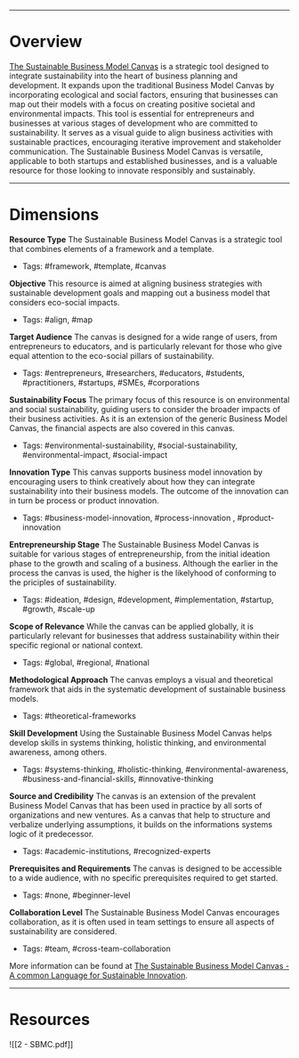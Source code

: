 ___
# Overview
[The Sustainable Business Model Canvas](https://www.threebility.com/sustainable-business-model-canvas) is a strategic tool designed to integrate sustainability into the heart of business planning and development. It expands upon the traditional Business Model Canvas by incorporating ecological and social factors, ensuring that businesses can map out their models with a focus on creating positive societal and environmental impacts. This tool is essential for entrepreneurs and businesses at various stages of development who are committed to sustainability. It serves as a visual guide to align business activities with sustainable practices, encouraging iterative improvement and stakeholder communication. The Sustainable Business Model Canvas is versatile, applicable to both startups and established businesses, and is a valuable resource for those looking to innovate responsibly and sustainably.
___
# Dimensions

**Resource Type**
The Sustainable Business Model Canvas is a strategic tool that combines elements of a framework and a template.
- Tags: #framework, #template, #canvas

**Objective**
This resource is aimed at aligning business strategies with sustainable development goals and mapping out a business model that considers eco-social impacts.
- Tags: #align, #map

**Target Audience**
The canvas is designed for a wide range of users, from entrepreneurs to educators, and is particularly relevant for those who give equal attention to the eco-social pillars of sustainability.
- Tags: #entrepreneurs, #researchers, #educators, #students, #practitioners, #startups, #SMEs, #corporations

**Sustainability Focus**
The primary focus of this resource is on environmental and social sustainability, guiding users to consider the broader impacts of their business activities. As it is an extension of the generic Business Model Canvas, the financial aspects are also covered in this canvas.
- Tags: #environmental-sustainability, #social-sustainability, #environmental-impact, #social-impact

**Innovation Type**
This canvas supports business model innovation by encouraging users to think creatively about how they can integrate sustainability into their business models. The outcome of the innovation can in turn be process or product innovation.
- Tags: #business-model-innovation, #process-innovation , #product-innovation 

**Entrepreneurship Stage**
The Sustainable Business Model Canvas is suitable for various stages of entrepreneurship, from the initial ideation phase to the growth and scaling of a business. Although the earlier in the process the canvas is used, the higher is the likelyhood of conforming to the priciples of sustainability.
- Tags: #ideation, #design, #development, #implementation, #startup, #growth, #scale-up

**Scope of Relevance**
While the canvas can be applied globally, it is particularly relevant for businesses that address sustainability within their specific regional or national context.
- Tags: #global, #regional, #national

**Methodological Approach**
The canvas employs a visual and theoretical framework that aids in the systematic development of sustainable business models.
- Tags: #theoretical-frameworks

**Skill Development**
Using the Sustainable Business Model Canvas helps develop skills in systems thinking, holistic thinking, and environmental awareness, among others.
- Tags: #systems-thinking, #holistic-thinking, #environmental-awareness, #business-and-financial-skills, #innovative-thinking

**Source and Credibility**
The canvas is an extension of the prevalent Business Model Canvas that has been used in practice by all sorts of organizations and new ventures. As a canvas that help to structure and verbalize underlying assumptions, it builds on the informations systems logic of it predecessor.
- Tags: #academic-institutions, #recognized-experts

**Prerequisites and Requirements**
The canvas is designed to be accessible to a wide audience, with no specific prerequisites required to get started.
- Tags: #none, #beginner-level

**Collaboration Level**
The Sustainable Business Model Canvas encourages collaboration, as it is often used in team settings to ensure all aspects of sustainability are considered.
- Tags: #team, #cross-team-collaboration 

More information can be found at [The Sustainable Business Model Canvas - A common Language for Sustainable Innovation](https://www.threebility.com/post/the-sustainable-business-model-canvas-a-common-language-for-sustainable-innovation).

___
# Resources

![[2 - SBMC.pdf]]
